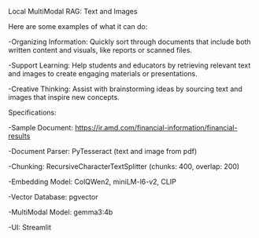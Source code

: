 Local MultiModal RAG: Text and Images

Here are some examples of what it can do:

-Organizing Information: Quickly sort through documents that include both written content and visuals, like reports or scanned files.

-Support Learning: Help students and educators by retrieving relevant text and images to create engaging materials or presentations.

-Creative Thinking: Assist with brainstorming ideas by sourcing text and images that inspire new concepts.

Specifications:

-Sample Document: https://ir.amd.com/financial-information/financial-results

-Document Parser: PyTesseract (text and image from pdf)

-Chunking: RecursiveCharacterTextSplitter (chunks: 400, overlap: 200)

-Embedding Model: ColQWen2, miniLM-l6-v2, CLIP

-Vector Database: pgvector

-MultiModal Model: gemma3:4b

-UI: Streamlit
